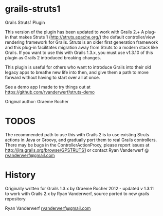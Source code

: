 grails-struts1
==============

Grails Struts1 Plugin

This version of the plugin has been updated to work with Grails 2.+
A plug-in that makes Struts 1 (http://struts.apache.org/) the default controller/view rendering framework for Grails. Struts
is an older first generation framework and this plug-in facilitates migration away from Struts to a modern stack like Grails.
If you want to use this with Grails 1.3.x, you must use v1.3.10 of this plugin as Grails 2 introduced breaking changes.

This plugin is useful for others who want to introduce Grails into their old legacy apps to breathe new life into then, and give
them a path to move forward without having to start over all at once.

See a demo app I made to try things out at  https://github.com/rvanderwerf/struts-demo

Original author: Graeme Rocher

TODOS
===========
The recommended path to use this with Grails 2 is to use existing Struts actions in Java or Groovy, and gradually
port them to real Grails controllers.
There may be bugs in the ControllerActionProxy, please report issues at http://jira.grails.org/browse/GPSTRUTS1
or contact Ryan Vanderwerf @ rvanderwerf@gmail.com

History
===================
Originally written for Grails 1.3.x by Graeme Rocher
2012 - updated v 1.3.11 to work with Grails 2.x  by Ryan Vanderwerf, source ported to new grails repository



Ryan Vanderwerf
rvanderwerf@gmail.com
